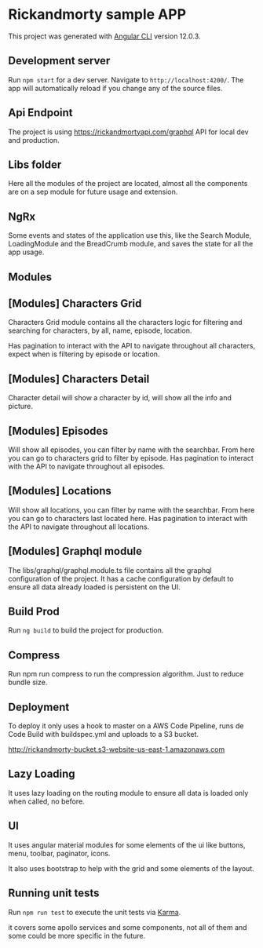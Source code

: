 # Rickandmorty sample APP

This project was generated with [Angular CLI](https://github.com/angular/angular-cli) version 12.0.3.

## Development server

Run `npm start` for a dev server. Navigate to `http://localhost:4200/`. The app will automatically reload if you change any of the source files.

## Api Endpoint

The project is using https://rickandmortyapi.com/graphql API for local dev and production.

## Libs folder

Here all the modules of the project are located, almost all the components are on a sep module for future usage and extension.

## NgRx

Some events and states of the application use this, like the Search Module, LoadingModule and the BreadCrumb module, and saves the state for all the app usage.

## Modules

## [Modules] Characters Grid

Characters Grid module contains all the characters logic for filtering and searching for characters, by all, name, episode, location. 

Has pagination to interact with the API to navigate throughout all characters, expect when is filtering by episode or location.

##  [Modules] Characters Detail

Character detail will show a character by id, will show all the info and picture.

##  [Modules] Episodes

Will show all episodes, you can filter by name with the searchbar. From here you can go to characters grid to filter by episode.
Has pagination to interact with the API to navigate throughout all episodes.

##  [Modules] Locations

Will show all locations, you can filter by name with the searchbar. From here you can go to characters last located here.
Has pagination to interact with the API to navigate throughout all locations.

##  [Modules] Graphql module

The libs/graphql/graphql.module.ts file contains all the graphql configuration of the project.
It has a cache configuration by default to ensure all data already loaded is persistent on the UI.

## Build Prod

Run `ng build` to build the project for production.

## Compress

Run npm run compress to run the compression algorithm. Just to reduce bundle size.

## Deployment

To deploy it only uses a hook to master on a AWS Code Pipeline, runs de Code Build with buildspec.yml and uploads to a S3 bucket.

http://rickandmorty-bucket.s3-website-us-east-1.amazonaws.com

## Lazy Loading 

It uses lazy loading on the routing module to ensure all data is loaded only when called, no before. 

## UI

It uses angular material modules for some elements of the ui like buttons, menu, toolbar, paginator, icons. 

It also uses bootstrap to help with the grid and some elements of the layout.

## Running unit tests

Run `npm run test` to execute the unit tests via [Karma](https://karma-runner.github.io).

it covers some apollo services and some components, not all of them and some could be more specific in the future.